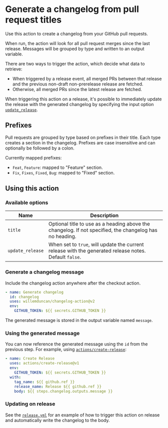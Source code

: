 # Generate a changelog from pull request titles

Use this action to create a changelog from your GitHub pull requests.

When run, the action will look for all pull request merges since the last release. Messages will be grouped by type and written to an output variable.

There are two ways to trigger the action, which decide what data to retrieve:

- When triggered by a release event, all merged PRs between that release and the previous non-draft non-prerelease release are fetched.
- Otherwise, all merged PRs since the latest release are fetched.

When triggering this action on a release, it's possible to immediately update the release with the generated changelog by specifying the input option [`update_release`](#available-options).

## Prefixes

Pull requests are grouped by type based on prefixes in their title. Each type creates a section in the changelog.
Prefixes are case insensitive and can optionally be followed by a colon.

Currently mapped prefixes:

- `Feat`, `Feature`: mapped to "Feature" section.
- `Fix`, `Fixes`, `Fixed`, `Bug`: mapped to "Fixed" section.

## Using this action

### Available options

| Name             | Description                                                                                             |
| ---------------- | ------------------------------------------------------------------------------------------------------- |
| `title`          | Optional title to use as a heading above the changelog. If not specified, the changelog has no heading. |
| `update_release` | When set to `true`, will update the current release with the generated release notes. Default `false`.  |

### Generate a changelog message

Include the changelog action anywhere after the checkout action.

```yaml
- name: Generate changelog
  id: changelog
  uses: willemduncan/changelog-action@v2
  env:
    GITHUB_TOKEN: ${{ secrets.GITHUB_TOKEN }}
```

The generated message is stored in the output variable named `message`.

### Using the generated message

You can now reference the generated message using the `id` from the previous step. For example, using [`actions/create-release`](https://github.com/actions/create-release):

```yaml
- name: Create Release
  uses: actions/create-release@v1
  env:
    GITHUB_TOKEN: ${{ secrets.GITHUB_TOKEN }}
  with:
    tag_name: ${{ github.ref }}
    release_name: Release ${{ github.ref }}
    body: ${{ steps.changelog.outputs.message }}
```

### Updating on release

See the [`release.yml`](./.github/workflows/release.yml) for an example of how to trigger this
action on release and automatically write the changelog to the body.
